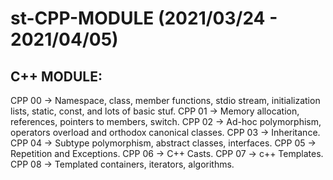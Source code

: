 # st-CPP-MODULE (2021/03/24 - 2021/04/05)

## C++ MODULE:

CPP 00 -> Namespace, class, member functions, stdio stream, initialization lists, static, const, and lots of basic stuf.
CPP 01 -> Memory allocation, references, pointers to members, switch.
CPP 02 -> Ad-hoc polymorphism, operators overload and orthodox canonical classes.
CPP 03 -> Inheritance.
CPP 04 -> Subtype polymorphism, abstract classes, interfaces.
CPP 05 -> Repetition and Exceptions.
CPP 06 -> C++ Casts.
CPP 07 -> c++ Templates.
CPP 08 -> Templated containers, iterators, algorithms.
